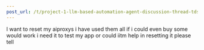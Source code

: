 ```yaml
---
post_url: /t/project-1-llm-based-automation-agent-discussion-thread-tds-jan-2025/164277/328
---
```

I want to reset my aiproxys i have used them all if i could even buy some would work i need it to test my app or could iitm help in resetting it please tell
